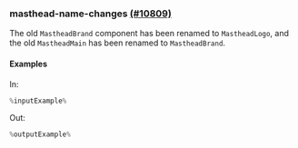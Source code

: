 ### masthead-name-changes [(#10809)](https://github.com/patternfly/patternfly-react/pull/10809)

The old `MastheadBrand` component has been renamed to `MastheadLogo`, and the old `MastheadMain` has been renamed to `MastheadBrand`.

#### Examples

In:

```jsx
%inputExample%
```

Out:

```jsx
%outputExample%
```

